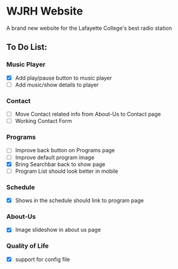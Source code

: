 # WJRH Website

A brand new website for the Lafayette College's best radio station

## To Do List:
### Music Player

- [x] Add play/pause button to music player
- [ ] Add music/show details to player

### Contact

- [ ] Move Contact related info from About-Us to Contact page
- [ ] Working Contact Form

### Programs

- [ ] Improve back button on Programs page
- [ ] Improve default program image
- [x] Bring Searchbar back to show page
- [ ] Program List should look better in mobile

### Schedule
- [x] Shows in the schedule should link to program page

### About-Us
- [x] Image slideshow in about us page

### Quality of Life
- [x] support for config file
